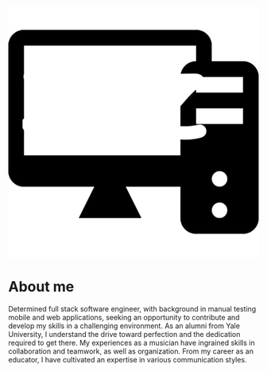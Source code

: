 ![logo](https://raw.githubusercontent.com/zimmermannlowbrass/zimmermannlowbrass/main/logo.png)
# About me
Determined full stack software engineer, with background in manual testing mobile and web applications, seeking an opportunity to contribute and develop my skills in a challenging environment. As an alumni from Yale University, I understand the drive toward perfection and the dedication required to get there. My experiences as a musician have ingrained skills in collaboration and teamwork, as well as organization. From my career as an educator, I have cultivated an expertise in various communication styles.

<!--
**zimmermannlowbrass/zimmermannlowbrass** is a ✨ _special_ ✨ repository because its `README.md` (this file) appears on your GitHub profile.

Here are some ideas to get you started:

- 🔭 I’m currently working on ...
- 🌱 I’m currently learning ...
- 👯 I’m looking to collaborate on ...
- 🤔 I’m looking for help with ...
- 💬 Ask me about ...
- 📫 How to reach me: ...
- 😄 Pronouns: ...
- ⚡ Fun fact: ...
-->
